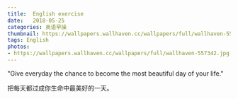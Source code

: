 ```yaml
---
title:  English exercise
date:   2018-05-25
categories: 英语早操
thumbnail: https://wallpapers.wallhaven.cc/wallpapers/full/wallhaven-557342.jpg
tags: English
photos:
- https://wallpapers.wallhaven.cc/wallpapers/full/wallhaven-557342.jpg
---
```


"Give everyday the chance to become the most beautiful day of your life."
<p>把每天都过成你生命中最美好的一天。</p>

